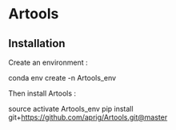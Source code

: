 # Artools



## Installation 
Create an environment :

conda env create -n Artools_env

Then install Artools : 

source activate Artools_env
pip install git+https://github.com/aprig/Artools.git@master

